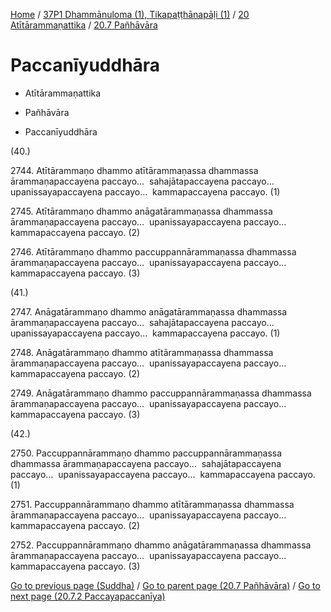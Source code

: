
[Home](/) / [37P1 Dhammānuloma (1), Tikapaṭṭhānapāḷi (1)](../../../37P1.md) / [20 Atītārammaṇattika](../../20.md) / [20.7 Pañhāvāra](../20.7.md)

# Paccanīyuddhāra

* Atītārammaṇattika

* Pañhāvāra

* Paccanīyuddhāra

(40.)

2744\. Atītārammaṇo dhammo atītārammaṇassa dhammassa ārammaṇapaccayena paccayo…  sahajātapaccayena paccayo…  upanissayapaccayena paccayo…  kammapaccayena paccayo. (1)

2745\. Atītārammaṇo dhammo anāgatārammaṇassa dhammassa ārammaṇapaccayena paccayo…  upanissayapaccayena paccayo…  kammapaccayena paccayo. (2)

2746\. Atītārammaṇo dhammo paccuppannārammaṇassa dhammassa ārammaṇapaccayena paccayo…  upanissayapaccayena paccayo…  kammapaccayena paccayo. (3)

(41.)

2747\. Anāgatārammaṇo dhammo anāgatārammaṇassa dhammassa ārammaṇapaccayena paccayo…  sahajātapaccayena paccayo…  upanissayapaccayena paccayo…  kammapaccayena paccayo. (1)

2748\. Anāgatārammaṇo dhammo atītārammaṇassa dhammassa ārammaṇapaccayena paccayo…  upanissayapaccayena paccayo…  kammapaccayena paccayo. (2)

2749\. Anāgatārammaṇo dhammo paccuppannārammaṇassa dhammassa ārammaṇapaccayena paccayo…  upanissayapaccayena paccayo…  kammapaccayena paccayo. (3)

(42.)

2750\. Paccuppannārammaṇo dhammo paccuppannārammaṇassa dhammassa ārammaṇapaccayena paccayo…  sahajātapaccayena paccayo…  upanissayapaccayena paccayo…  kammapaccayena paccayo. (1)

2751\. Paccuppannārammaṇo dhammo atītārammaṇassa dhammassa ārammaṇapaccayena paccayo…  upanissayapaccayena paccayo…  kammapaccayena paccayo. (2)

2752\. Paccuppannārammaṇo dhammo anāgatārammaṇassa dhammassa ārammaṇapaccayena paccayo…  upanissayapaccayena paccayo…  kammapaccayena paccayo. (3)

[Go to previous page (Suddha)](20.7.1/20.7.1.2/Suddha.md) / [Go to parent page (20.7 Pañhāvāra)](../20.7.md) / [Go to next page (20.7.2 Paccayapaccanīya)](20.7.2.md)


